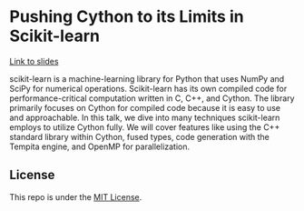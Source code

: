 # Pushing Cython to its Limits in Scikit-learn

[Link to slides](https://thomasjpfan.github.io/pydata-nyc-2024-cython-in-scikit-learn/)

scikit-learn is a machine-learning library for Python that uses NumPy and SciPy for numerical operations. Scikit-learn has its own compiled code for performance-critical computation written in C, C++, and Cython. The library primarily focuses on Cython for compiled code because it is easy to use and approachable. In this talk, we dive into many techniques scikit-learn employs to utilize Cython fully. We will cover features like using the C++ standard library within Cython, fused types, code generation with the Tempita engine, and OpenMP for parallelization.

## License

This repo is under the [MIT License](LICENSE).
